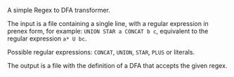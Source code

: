 A simple Regex to DFA transformer.

The input is a file containing a single line, with a regular expression in prenex form, for example: `UNION STAR a CONCAT b c`, equivalent to the regular expression `a* U bc`.

Possible regular expressions: `CONCAT`, `UNION`, `STAR`, `PLUS` or literals.

The output is a file with the definition of a DFA that accepts the given regex.
